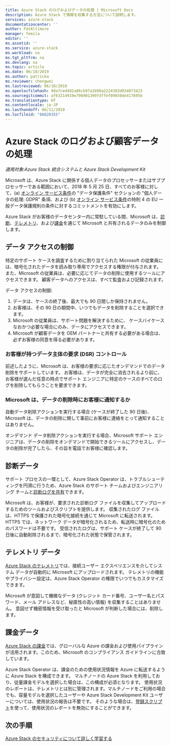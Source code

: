 ```yaml
---
title: Azure Stack のログおよびデータの処理 | Microsoft Docs
description: Azure Stack で情報を収集する方法について説明します。
services: azure-stack
documentationcenter: ''
author: PatAltimore
manager: femila
editor: ''
ms.assetid: ''
ms.service: azure-stack
ms.workload: na
ms.tgt_pltfrm: na
ms.devlang: na
ms.topic: article
ms.date: 06/10/2019
ms.author: patricka
ms.reviewer: chengwei
ms.lastreviewed: 06/10/2019
ms.openlocfilehash: 9da7ced492a86cb97a1b90a2224383d834073423
ms.sourcegitcommit: af63214919e798901399fdffef09650de4176956
ms.translationtype: HT
ms.contentlocale: ja-JP
ms.lasthandoff: 06/11/2019
ms.locfileid: "66828355"
---
```

# <a name="azure-stack-log-and-customer-data-handling"></a>Azure Stack のログおよび顧客データの処理 
*適用対象:Azure Stack 統合システムと Azure Stack Development Kit*  

Microsoft は、Azure Stack に関係する個人データのプロセッサーまたはサブプロセッサーである範囲において、2018 年 5 月 25 日、すべてのお客様に対して、(a) [オンライン サービス条件](http://www.microsoftvolumelicensing.com/DocumentSearch.aspx?Mode=3&DocumentTypeId=31)の "データ保護条件" セクションの "個人データの処理: GDPR" 条項、および (b) [オンライン サービス条件](http://www.microsoftvolumelicensing.com/DocumentSearch.aspx?Mode=3&DocumentTypeId=31)の特則 4 の EU 一般データ保護規則の条件に対するコミットメントを有効にします。 

Azure Stack がお客様のデータセンター内に常駐している間、Microsoft は、[診断](azure-stack-diagnostics.md)、[テレメトリ](azure-stack-telemetry.md)、および[課金](azure-stack-usage-reporting.md)を通じて Microsoft と共有されるデータのみを制御します。  

## <a name="data-access-controls"></a>データ アクセスの制御 
特定のサポート ケースを調査するために割り当てられた Microsoft の従業員には、暗号化されたデータを読み取り専用でアクセスする権限が付与されます。 また、Microsoft の従業員は、必要に応じてデータの削除に使用するツールにアクセスできます。 顧客データへのアクセスは、すべて監査および記録されます。  

データ アクセスの制御:
1.  データは、ケースの終了後、最大でも 90 日間しか保持されません。
2.  お客様は、その 90 日の期間中、いつでもデータを削除することを選択できます。
3.  Microsoft の従業員は、サポート問題を解決するために、 ケースバイケースなおかつ必要な場合にのみ、データにアクセスできます。 
4.  Microsoft が顧客データを OEM パートナーと共有する必要がある場合は、必ずお客様の同意を得る必要があります。  

### <a name="what-data-subject-requests-dsr-controls-do-customers-have"></a>お客様が持つデータ主体の要求 (DSR) コントロール
前述したように、Microsoft は、お客様の要求に応じたオンデマンドでのデータ削除をサポートしています。 お客様は、データが完全に消去されるより前に、お客様が選んだ任意の時点でサポート エンジニアに特定のケースのすべてのログを削除してもらうことを要求できます。  

### <a name="does-microsoft-notify-customers-when-the-data-is-deleted"></a>Microsoft は、データの削除時にお客様に通知するか
自動データ削除アクションを実行する場合 (ケースが終了した 90 日後)、Microsoft は、データの削除に関して事前にお客様に連絡をとって通知することはありません。 

オンデマンド データ削除アクションを実行する場合、Microsoft サポート エンジニアは、データの削除をオンデマンドで開始できるツールにアクセスし、データの削除が完了したら、その旨を電話でお客様に確認します。

## <a name="diagnostic-data"></a>診断データ
サポート プロセスの一環として、Azure Stack Operator は、トラブルシューティングを円滑に行うため、Azure Stack のサポート チームおよびエンジニアリング チームと[診断ログを共有](azure-stack-diagnostics.md)できます。

Microsoft は、お客様が、要求された診断ログ ファイルを収集してアップロードするためのツールおよびスクリプトを提供します。 収集されたログ ファイルは、HTTPS で保護された暗号化接続を通じて Microsoft に転送されます。 HTTPS では、ネットワーク データが暗号化されるため、転送時に暗号化のためのパスワードは不要です。 受信されたログは、サポート ケースが終了して 90 日後に自動削除されるまで、暗号化された状態で保管されます。

## <a name="telemetry-data"></a>テレメトリ データ
[Azure Stack のテレメトリ](azure-stack-telemetry.md)では、接続ユーザー エクスペリエンスを介してシステム データが自動的に Microsoft にアップロードされます。 テレメトリの機能やプライバシー設定は、Azure Stack Operator の権限でいつでもカスタマイズできます。

Microsoft が意図して機微なデータ (クレジット カード番号、ユーザー名とパスワード、メール アドレスなど、秘匿性の高い情報) を収集することはありません。 意図せず機密情報を受け取ったと Microsoft が判断した場合には、削除します。 

## <a name="billing-data"></a>課金データ
[Azure Stack の課金](azure-stack-usage-reporting.md)では、グローバルな Azure の課金および使用パイプラインが活用されます。このため、Microsoft のコンプライアンス ガイドラインに合致しています。

Azure Stack Operator は、課金のための使用状況情報を Azure に転送するように Azure Stack を構成できます。 マルチノードの Azure Stack を利用しており、従量課金モデルを選択した場合は、この構成が必須となります。 使用状況のレポートは、テレメトリとは別に管理されます。マルチノードをご利用の場合でも、容量モデルを選択したユーザーや Azure Stack Development Kit ユーザーについては、使用状況の報告は不要です。 そのような場合は、[登録スクリプト](azure-stack-usage-reporting.md)を使って、使用状況のレポートを無効にすることができます。


## <a name="next-steps"></a>次の手順 
[Azure Stack のセキュリティについて詳しく学習する](azure-stack-security-foundations.md) 
